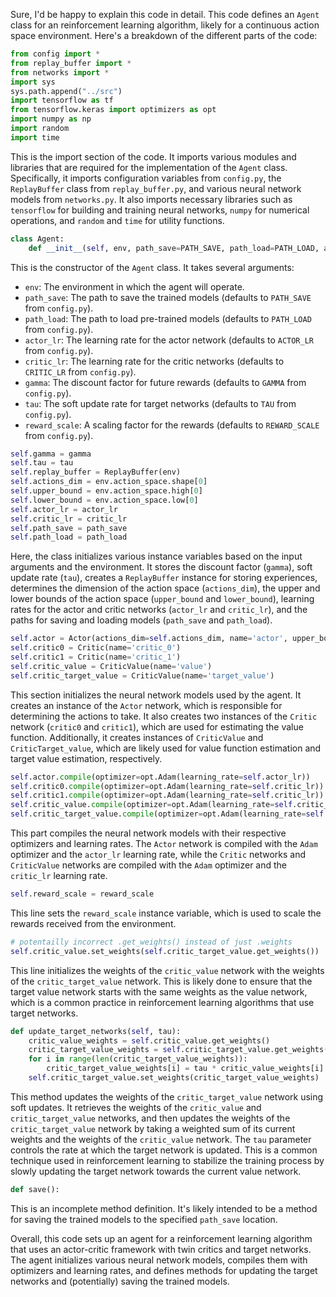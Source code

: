 Sure, I'd be happy to explain this code in detail. This code defines an `Agent` class for an reinforcement learning algorithm, likely for a continuous action space environment. Here's a breakdown of the different parts of the code:

```python
from config import *
from replay_buffer import *
from networks import *
import sys
sys.path.append("../src")
import tensorflow as tf
from tensorflow.keras import optimizers as opt
import numpy as np
import random
import time
```

This is the import section of the code. It imports various modules and libraries that are required for the implementation of the `Agent` class. Specifically, it imports configuration variables from `config.py`, the `ReplayBuffer` class from `replay_buffer.py`, and various neural network models from `networks.py`. It also imports necessary libraries such as `tensorflow` for building and training neural networks, `numpy` for numerical operations, and `random` and `time` for utility functions.

```python
class Agent:
    def __init__(self, env, path_save=PATH_SAVE, path_load=PATH_LOAD, actor_lr=ACTOR_LR, critic_lr=CRITIC_LR, gamma=GAMMA, tau=TAU, reward_scale=REWARD_SCALE):
```

This is the constructor of the `Agent` class. It takes several arguments:

- `env`: The environment in which the agent will operate.
- `path_save`: The path to save the trained models (defaults to `PATH_SAVE` from `config.py`).
- `path_load`: The path to load pre-trained models (defaults to `PATH_LOAD` from `config.py`).
- `actor_lr`: The learning rate for the actor network (defaults to `ACTOR_LR` from `config.py`).
- `critic_lr`: The learning rate for the critic networks (defaults to `CRITIC_LR` from `config.py`).
- `gamma`: The discount factor for future rewards (defaults to `GAMMA` from `config.py`).
- `tau`: The soft update rate for target networks (defaults to `TAU` from `config.py`).
- `reward_scale`: A scaling factor for the rewards (defaults to `REWARD_SCALE` from `config.py`).

```python
self.gamma = gamma
self.tau = tau
self.replay_buffer = ReplayBuffer(env)
self.actions_dim = env.action_space.shape[0]
self.upper_bound = env.action_space.high[0]
self.lower_bound = env.action_space.low[0]
self.actor_lr = actor_lr
self.critic_lr = critic_lr
self.path_save = path_save
self.path_load = path_load
```

Here, the class initializes various instance variables based on the input arguments and the environment. It stores the discount factor (`gamma`), soft update rate (`tau`), creates a `ReplayBuffer` instance for storing experiences, determines the dimension of the action space (`actions_dim`), the upper and lower bounds of the action space (`upper_bound` and `lower_bound`), learning rates for the actor and critic networks (`actor_lr` and `critic_lr`), and the paths for saving and loading models (`path_save` and `path_load`).

```python
self.actor = Actor(actions_dim=self.actions_dim, name='actor', upper_bound=env.action_space.high)
self.critic0 = Critic(name='critic_0')
self.critic1 = Critic(name='critic_1')
self.critic_value = CriticValue(name='value')
self.critic_target_value = CriticValue(name='target_value')
```

This section initializes the neural network models used by the agent. It creates an instance of the `Actor` network, which is responsible for determining the actions to take. It also creates two instances of the `Critic` network (`critic0` and `critic1`), which are used for estimating the value function. Additionally, it creates instances of `CriticValue` and `CriticTarget_value`, which are likely used for value function estimation and target value estimation, respectively.

```python
self.actor.compile(optimizer=opt.Adam(learning_rate=self.actor_lr))
self.critic0.compile(optimizer=opt.Adam(learning_rate=self.critic_lr))
self.critic1.compile(optimizer=opt.Adam(learning_rate=self.critic_lr))
self.critic_value.compile(optimizer=opt.Adam(learning_rate=self.critic_lr))
self.critic_target_value.compile(optimizer=opt.Adam(learning_rate=self.critic_lr))
```

This part compiles the neural network models with their respective optimizers and learning rates. The `Actor` network is compiled with the `Adam` optimizer and the `actor_lr` learning rate, while the `Critic` networks and `CriticValue` networks are compiled with the `Adam` optimizer and the `critic_lr` learning rate.

```python
self.reward_scale = reward_scale
```

This line sets the `reward_scale` instance variable, which is used to scale the rewards received from the environment.

```python
# potentailly incorrect .get_weights() instead of just .weights
self.critic_value.set_weights(self.critic_target_value.get_weights())
```

This line initializes the weights of the `critic_value` network with the weights of the `critic_target_value` network. This is likely done to ensure that the target value network starts with the same weights as the value network, which is a common practice in reinforcement learning algorithms that use target networks.

```python
def update_target_networks(self, tau):
    critic_value_weights = self.critic_value.get_weights()
    critic_target_value_weights = self.critic_target_value.get_weights()
    for i in range(len(critic_target_value_weights)):
        critic_target_value_weights[i] = tau * critic_value_weights[i] + (1 - tau) * critic_target_value_weights[i]
    self.critic_target_value.set_weights(critic_target_value_weights)
```

This method updates the weights of the `critic_target_value` network using soft updates. It retrieves the weights of the `critic_value` and `critic_target_value` networks, and then updates the weights of the `critic_target_value` network by taking a weighted sum of its current weights and the weights of the `critic_value` network. The `tau` parameter controls the rate at which the target network is updated. This is a common technique used in reinforcement learning to stabilize the training process by slowly updating the target network towards the current value network.

```python
def save():
```

This is an incomplete method definition. It's likely intended to be a method for saving the trained models to the specified `path_save` location.

Overall, this code sets up an agent for a reinforcement learning algorithm that uses an actor-critic framework with twin critics and target networks. The agent initializes various neural network models, compiles them with optimizers and learning rates, and defines methods for updating the target networks and (potentially) saving the trained models.
